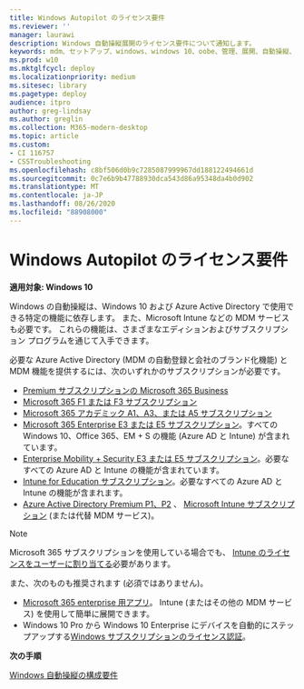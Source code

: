 ```yaml
---
title: Windows Autopilot のライセンス要件
ms.reviewer: ''
manager: laurawi
description: Windows 自動操縦展開のライセンス要件について通知します。
keywords: mdm、セットアップ、windows、windows 10、oobe、管理、展開、自動操縦、ztd、ゼロタッチ、パートナー、msfb、intune
ms.prod: w10
ms.mktglfcycl: deploy
ms.localizationpriority: medium
ms.sitesec: library
ms.pagetype: deploy
audience: itpro
author: greg-lindsay
ms.author: greglin
ms.collection: M365-modern-desktop
ms.topic: article
ms.custom:
- CI 116757
- CSSTroubleshooting
ms.openlocfilehash: c8bf506d0b9c7285087999967dd188122494661d
ms.sourcegitcommit: 0c7e6b9b47788930dca543d86a95348da4b0d902
ms.translationtype: MT
ms.contentlocale: ja-JP
ms.lasthandoff: 08/26/2020
ms.locfileid: "88908000"
---
```

# <a name="windows-autopilot-licensing-requirements"></a>Windows Autopilot のライセンス要件

**適用対象: Windows 10**

Windows の自動操縦は、Windows 10 および Azure Active Directory で使用できる特定の機能に依存します。 また、Microsoft Intune などの MDM サービスも必要です。 これらの機能は、さまざまなエディションおよびサブスクリプション プログラムを通じて入手できます。

必要な Azure Active Directory (MDM の自動登録と会社のブランド化機能) と MDM 機能を提供するには、次のいずれかのサブスクリプションが必要です。
- [Premium サブスクリプションの Microsoft 365 Business](https://www.microsoft.com/microsoft-365/business)
- [Microsoft 365 F1 または F3 サブスクリプション](https://www.microsoft.com/microsoft-365/enterprise/firstline)
- [Microsoft 365 アカデミック A1、A3、または A5 サブスクリプション](https://www.microsoft.com/education/buy-license/microsoft365/default.aspx)
- [Microsoft 365 Enterprise E3 または E5 サブスクリプション](https://www.microsoft.com/microsoft-365/enterprise)。すべての Windows 10、Office 365、EM + S の機能 (Azure AD と Intune) が含まれています。
- [Enterprise Mobility + Security E3 または E5 サブスクリプション](https://www.microsoft.com/cloud-platform/enterprise-mobility-security)。必要なすべての Azure AD と Intune の機能が含まれています。
- [Intune for Education サブスクリプション](/intune-education/what-is-intune-for-education)。必要なすべての Azure AD と Intune の機能が含まれます。
- [Azure Active Directory Premium P1、P2](https://azure.microsoft.com/services/active-directory/) 、 [Microsoft Intune サブスクリプション](https://www.microsoft.com/cloud-platform/microsoft-intune) (または代替 MDM サービス)。

> [!NOTE]
> Microsoft 365 サブスクリプションを使用している場合でも、 [Intune のライセンスをユーザーに割り当てる](/intune/fundamentals/licenses-assign)必要があります。

また、次のものも推奨されます (必須ではありません)。
- [Microsoft 365 enterprise 用アプリ](https://www.microsoft.com/p/office-365-proplus/CFQ7TTC0K8R0)。 Intune (またはその他の MDM サービス) を使用して簡単に展開できます。
- Windows 10 Pro から Windows 10 Enterprise にデバイスを自動的にステップアップする[Windows サブスクリプションのライセンス認証](/windows/deployment/windows-10-enterprise-subscription-activation)。

**次の手順**

[Windows 自動操縦の構成要件](configuration-requirements.md)